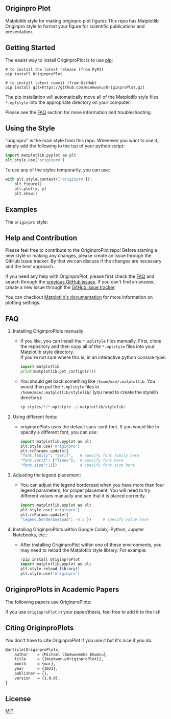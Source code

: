 ## Originpro Plot
<p>Matplotlib style for making originpro plot figures
This repo has Matplotlib Originpro style to format your figure for scientific publications and presentation.</p>

## Getting Started
The easist way to install OriginproPlot is to use [pip](https://pip.pypa.io/en/stable/): 
```
# to install the latest release (from PyPI) 
pip install OriginproPlot

# to install latest commit (from GitHub)
pip install git+https://github.com/mcekwonu/OriginproPlot.git
```

The pip installation will automatically move all of the Matplotlib style files ```*.mplstyle``` into the appropriate directory on your computer.

Please see the [FAQ](https://github.com/mcekwonu/OriginproPlot#faq) section for more information and troubleshooting.

## Using the Style

"originpro" is the main style from this repo. Whenever you want to use it, simply add the following to the top of your python script:

```python
import matplotlib.pyplot as plt
plt.style.use('originpro')
```
To use any of the styles temporarily, you can use:

```python
with plt.style.context(['originpro']):
    plt.figure()
    plt.plot(x, y)
    plt.show()
```

## Examples

The ```originpro``` style:

## Help and Contribution

<p>Please feel free to contribute to the OriginproPlot repo! Before starting a new style or making any changes, please create an issue through the GitHub issue tracker. By that we can discuss if the changes are necessary and the best approach.</p>

If you need any help with OriginproPlot, please first check the [FAQ](https://github.com/mcekwonu/OriginproPlot#faq) and search through the [previous GitHub issues](https://github.com/mcekwonu/OriginproPlot/issues). If you can't find an answer, create a new issue through the [GitHub issue tracker](https://github.com/mcekwonu/OriginproPlot/issues).

You can checkout [Matplotlib's documentation](https://matplotlib.org) for more information on plotting settings.

## FAQ

1. Installing OriginproPlots manually

    * If you like, you can install the ```*.mplstyle``` files manually. First, clone the repository and then copy all of the ```*.mplstyle``` files into your Matplotlib style directory.  
    If you're not sure where this is, in an interactive python console type:

        ```python
        import matplotlib
        print(matplotlib.get_configdir())
        ```
    
    * You should get back something like ```/home/mce/.matplotlib```. You would then put the ```*.mplstyle``` files in ```/home/mce/.matplotlib/stylelib/``` (you need to create the stylelib directory):

        ```python 
        cp styles/*/*.mplstyle ~/.matplotlib/stylelib/
        ```

2. Using different fonts:

    * originproPlots uses the default sans-serif font. If you would like to specify a different font, you can use:
    
        ```python
        import matplotlib.pyplot as plt
        plt.style.use('originpro')
        plt.rcParams.update({
        "font.family": "serif",   # specify font family here
        "font.serif": ["Times"],  # specify font here
        "font.size":11})          # specify font size here
        ```
        
3. Adjusting the legend placement:

    * You can adjust the legend borderpad when you have more than four legend parameters, for proper placement. You will need to try different values manually and see that it is placed correctly.
        ```python
        import matplotlib.pyplot as plt
        plt.style.use('originpro')
        plt.rcParams.update({
        "legend.borderaxespad": -4.5 })     # specify value here
        ```
        
4. Installing OriginproPlots within Google Colab, IPython, Jupyter Notebooks, etc.:
    
    * After installing OriginproPlot within one of these environments, you may need to reload the Matplotlib style library. For example:
    
        ```python
        !pip install OriginproPlot
        import matplotlib.pyplot as plt
        plt.style.reload_library()
        plt.style.use('originpro')
        ```

## OriginproPlots in Academic Papers

The following papers use OriginproPlots:

If you use ```OriginproPlot``` in your paper/thesis, feel free to add it to the list!

## Citing OriginproPlots

You don't have to cite OriginproPlot if you use it but it's nice if you do:

```latex
@article{OriginproPlots,
    author    = {Michael Chukwuemeka Ekwonu},
    title     = {{mcekwonu/OriginproPlot}},
    month     = {mar},
    year      = {2021},
    publisher = {},
    version   = {1.0.0},
}
```

## License

[MIT](https://choosealicense.com/licenses/mit/)
